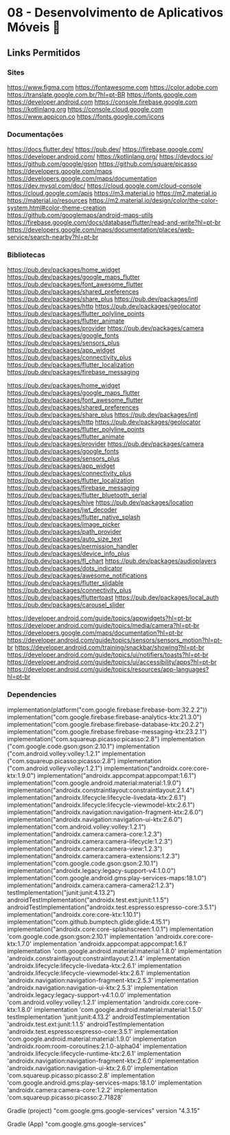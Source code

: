 # 08 - Desenvolvimento de Aplicativos Móveis 📱

## Links Permitidos
### Sites
https://www.figma.com
https://fontawesome.com
https://color.adobe.com 
https://translate.google.com.br/?hl=pt-BR
https://fonts.google.com
https://developer.android.com
https://console.firebase.google.com
https://kotlinlang.org
https://console.cloud.google.com
https://www.appicon.co
https://fonts.google.com/icons

### Documentações
https://docs.flutter.dev/
https://pub.dev/
https://firebase.google.com/
https://developer.android.com/
https://kotlinlang.org/
https://devdocs.io/
https://github.com/google/gson
https://github.com/square/picasso
https://developers.google.com/maps
https://developers.google.com/maps/documentation
https://dev.mysql.com/doc/
https://cloud.google.com/cloud-console
https://cloud.google.com/apis
https://m3.material.io
https://m2.material.io
https://material.io/resources
https://m2.material.io/design/color/the-color-system.html#color-theme-creation
https://github.com/googlemaps/android-maps-utils
https://firebase.google.com/docs/database/flutter/read-and-write?hl=pt-br
https://developers.google.com/maps/documentation/places/web-service/search-nearby?hl=pt-br


### Bibliotecas
https://pub.dev/packages/home_widget
https://pub.dev/packages/google_maps_flutter
https://pub.dev/packages/font_awesome_flutter
https://pub.dev/packages/shared_preferences
https://pub.dev/packages/share_plus
https://pub.dev/packages/intl
https://pub.dev/packages/http
https://pub.dev/packages/geolocator
https://pub.dev/packages/flutter_polyline_points
https://pub.dev/packages/flutter_animate
https://pub.dev/packages/provider
https://pub.dev/packages/camera
https://pub.dev/packages/google_fonts
https://pub.dev/packages/sensors_plus
https://pub.dev/packages/app_widget
https://pub.dev/packages/connectivity_plus
https://pub.dev/packages/flutter_localization
https://pub.dev/packages/firebase_messaging

https://pub.dev/packages/home_widget
https://pub.dev/packages/google_maps_flutter
https://pub.dev/packages/font_awesome_flutter
https://pub.dev/packages/shared_preferences
https://pub.dev/packages/share_plus
https://pub.dev/packages/intl
https://pub.dev/packages/http
https://pub.dev/packages/geolocator
https://pub.dev/packages/flutter_polyline_points
https://pub.dev/packages/flutter_animate
https://pub.dev/packages/provider
https://pub.dev/packages/camera
https://pub.dev/packages/google_fonts
https://pub.dev/packages/sensors_plus
https://pub.dev/packages/app_widget
https://pub.dev/packages/connectivity_plus
https://pub.dev/packages/flutter_localization
https://pub.dev/packages/firebase_messaging
https://pub.dev/packages/flutter_bluetooth_serial
https://pub.dev/packages/hive
https://pub.dev/packages/location
https://pub.dev/packages/jwt_decoder
https://pub.dev/packages/flutter_native_splash
https://pub.dev/packages/image_picker
https://pub.dev/packages/path_provider
https://pub.dev/packages/auto_size_text
https://pub.dev/packages/permission_handler
https://pub.dev/packages/device_info_plus
https://pub.dev/packages/fl_chart
https://pub.dev/packages/audioplayers
https://pub.dev/packages/dots_indicator
https://pub.dev/packages/awesome_notifications
https://pub.dev/packages/flutter_slidable
https://pub.dev/packages/connectivity_plus
https://pub.dev/packages/fluttertoast
https://pub.dev/packages/local_auth
https://pub.dev/packages/carousel_slider

https://developer.android.com/guide/topics/appwidgets?hl=pt-br
https://developer.android.com/guide/topics/media/camera?hl=pt-br
https://developers.google.com/maps/documentation?hl=pt-br
https://developer.android.com/guide/topics/sensors/sensors_motion?hl=pt-br
https://developer.android.com/training/snackbar/showing?hl=pt-br
https://developer.android.com/guide/topics/ui/notifiers/toasts?hl=pt-br
https://developer.android.com/guide/topics/ui/accessibility/apps?hl=pt-br
https://developer.android.com/guide/topics/resources/app-languages?hl=pt-br


### Dependencies
implementation(platform("com.google.firebase:firebase-bom:32.2.2"))
implementation("com.google.firebase:firebase-analytics-ktx:21.3.0")
implementation("com.google.firebase:firebase-database-ktx:20.2.2")
implementation("com.google.firebase:firebase-messaging-ktx:23.2.1")
implementation("com.squareup.picasso:picasso:2.8")
implementation ("com.google.code.gson:gson:2.10.1")
implementation ("com.android.volley:volley:1.2.1"
implementation ("com.squareup.picasso:picasso:2.8")
implementation ("com.android.volley:volley:1.2.1")
implementation("androidx.core:core-ktx:1.9.0")
implementation("androidx.appcompat:appcompat:1.6.1")
implementation("com.google.android.material:material:1.9.0")
implementation("androidx.constraintlayout:constraintlayout:2.1.4")
implementation("androidx.lifecycle:lifecycle-livedata-ktx:2.6.1")
implementation("androidx.lifecycle:lifecycle-viewmodel-ktx:2.6.1")
implementation("androidx.navigation:navigation-fragment-ktx:2.6.0")
implementation("androidx.navigation:navigation-ui-ktx:2.6.0")
implementation("com.android.volley:volley:1.2.1")
implementation("androidx.camera:camera-core:1.2.3")
implementation("androidx.camera:camera-lifecycle:1.2.3")
implementation("androidx.camera:camera-view:1.2.3")
implementation("androidx.camera:camera-extensions:1.2.3")
implementation("com.google.code.gson:gson:2.10.1")
implementation("androidx.legacy:legacy-support-v4:1.0.0")
implementation("com.google.android.gms:play-services-maps:18.1.0")
implementation("androidx.camera:camera-camera2:1.2.3")
testImplementation("junit:junit:4.13.2")
androidTestImplementation("androidx.test.ext:junit:1.1.5")
androidTestImplementation("androidx.test.espresso:espresso-core:3.5.1")
implementation("androidx.core:core-ktx:1.10.1")
implementation("com.github.bumptech.glide:glide:4.15.1")
implementation("androidx.core:core-splashscreen:1.0.1")
implementation 'com.google.code.gson:gson:2.10.1'
implementation 'androidx.core:core-ktx:1.7.0'
implementation 'androidx.appcompat:appcompat:1.6.1'
implementation 'com.google.android.material:material:1.8.0'
implementation 'androidx.constraintlayout:constraintlayout:2.1.4'
implementation 'androidx.lifecycle:lifecycle-livedata-ktx:2.6.1'
implementation 'androidx.lifecycle:lifecycle-viewmodel-ktx:2.6.1'
implementation 'androidx.navigation:navigation-fragment-ktx:2.5.3'
implementation 'androidx.navigation:navigation-ui-ktx:2.5.3'
implementation 'androidx.legacy:legacy-support-v4:1.0.0'
implementation 'com.android.volley:volley:1.2.1'
implementation 'androidx.core:core-ktx:1.8.0'
implementation 'com.google.android.material:material:1.5.0'
testImplementation 'junit:junit:4.13.2'
androidTestImplementation 'androidx.test.ext:junit:1.1.5'
androidTestImplementation 'androidx.test.espresso:espresso-core:3.5.1'
implementation 'com.google.android.material:material:1.9.0'
implementation 'androidx.room:room-coroutines:2.1.0-alpha04'
implementation 'androidx.lifecycle:lifecycle-runtime-ktx:2.6.1'
implementation 'androidx.navigation:navigation-fragment-ktx:2.6.0'
implementation 'androidx.navigation:navigation-ui-ktx:2.6.0'
implementation 'com.squareup.picasso:picasso:2.8'
implementation 'com.google.android.gms:play-services-maps:18.1.0'
implementation 'androidx.camera:camera-core:1.2.2'
implementation 'com.squareup.picasso:picasso:2.71828'

Gradle (project)
"com.google.gms.google-services" version "4.3.15"

Gradle (App)
"com.google.gms.google-services"